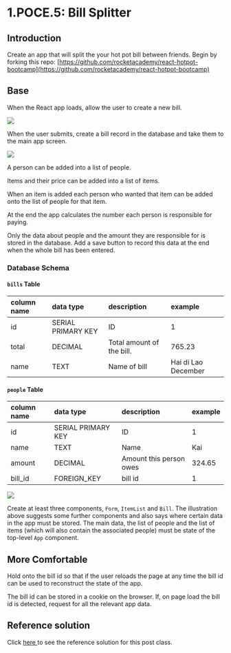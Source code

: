 # 1.POCE.5: Bill Splitter

## Introduction

Create an app that will split the your hot pot bill between friends. Begin by forking this repo: [https://github.com/rocketacademy/react-hotpot-bootcamp](https://github.com/rocketacademy/react-hotpot-bootcamp)

## Base

When the React app loads, allow the user to create a new bill.

![](../../.gitbook/assets/img_0050.jpg)

When the user submits, create a bill record in the database and take them to the main app screen.

![](../../.gitbook/assets/img_0052.jpg)

A person can be added into a list of people.

Items and their price can be added into a list of items.

When an item is added each person who wanted that item can be added onto the list of people for that item.

At the end the app calculates the number each person is responsible for paying.

Only the data about people and the amount they are responsible for is stored in the database. Add a save button to record this data at the end when the whole bill has been entered.

### Database Schema

#### `bills` Table

| column name | data type          | description               | example             |
| :---------- | :----------------- | :------------------------ | :------------------ |
| id          | SERIAL PRIMARY KEY | ID                        | 1                   |
| total       | DECIMAL            | Total amount of the bill. | 765.23              |
| name        | TEXT               | Name of bill              | Hai di Lao December |

#### **`people` Table**

| column name | data type          | description             | example |
| :---------- | :----------------- | :---------------------- | :------ |
| id          | SERIAL PRIMARY KEY | ID                      | 1       |
| name        | TEXT               | Name                    | Kai     |
| amount      | DECIMAL            | Amount this person owes | 324.65  |
| bill_id     | FOREIGN_KEY        | bill id                 | 1       |

![](../../.gitbook/assets/hotpot%20%282%29.jpg)

Create at least three components, `Form`, `ItemList` and `Bill`. The illustration above suggests some further components and also says where certain data in the app must be stored. The main data, the list of people and the list of items \(which will also contain the associated people\) must be state of the top-level `App` component.

## More Comfortable

Hold onto the bill id so that if the user reloads the page at any time the bill id can be used to reconstruct the state of the app.

The bill id can be stored in a cookie on the browser. If, on page load the bill id is detected, request for all the relevant app data.

## Reference solution

Click [here ](https://github.com/rocketacademy/react-hotpot-bootcamp/tree/solution)to see the reference solution for this post class.
